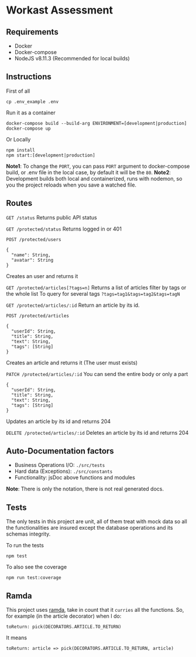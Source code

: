 # Workast Assessment

## Requirements
- Docker
- Docker-compose
- NodeJS v8.11.3 (Recommended for local builds)

## Instructions

First of all
```
cp .env_example .env
```

Run it as a container
```
docker-compose build --build-arg ENVIRONMENT=[development|production]
docker-compose up
```

Or Locally
```
npm install
npm start:[development|production]
```

**Note1**: To change the `PORT`, you can pass `PORT` argument to docker-compose build, or .env file in the local case, by default it will be the `80`.
**Note2**: Development builds both local and containerized, runs with nodemon, so you the project reloads when you save a watched file.

## Routes

`GET /status`
Returns public API status

`GET /protected/status`
Returns logged in or 401

`POST /protected/users`
```
{
  "name": String,
  "avatar": String
}
```
Creates an user and returns it

`GET /protected/articles[?tags=n]`
Returns a list of articles filter by tags or the whole list
To query for several tags `?tags=tag1&tags=tag2&tags=tagN`

`GET /protected/articles/:id`
Return an article by its id.

`POST /protected/articles`
```
{
  "userId": String,
  "title": String,
  "text": String,
  "tags": [String]
}
```
Creates an article and returns it (The user must exists)

`PATCH /protected/articles/:id`
You can send the entire body or only a part
```
{
  "userId": String,
  "title": String,
  "text": String,
  "tags": [String]
}
```
Updates an article by its id and returns 204

`DELETE /protected/articles/:id`
Deletes an article by its id and returns 204

## Auto-Documentation factors
- Business Operations I/O: `./src/tests`
- Hard data (Exceptions): `./src/constants`
- Functionality: jsDoc above functions and modules

**Note**: There is only the notation, there is not real generated docs.

## Tests
The only tests in this project are unit, all of them treat with mock data so all the functionalities are insured except the database operations and its schemas integrity.

To run the tests
```
npm test
```
To also see the coverage
```
npm run test:coverage
```

## Ramda

This project uses [ramda](https://ramdajs.com/), take in count that it `curries` all the functions.
So, for example (in the article decorator) when I do:
```
toReturn: pick(DECORATORS.ARTICLE.TO_RETURN)
```
It means
```
toReturn: article => pick(DECORATORS.ARTICLE.TO_RETURN, article)
```
